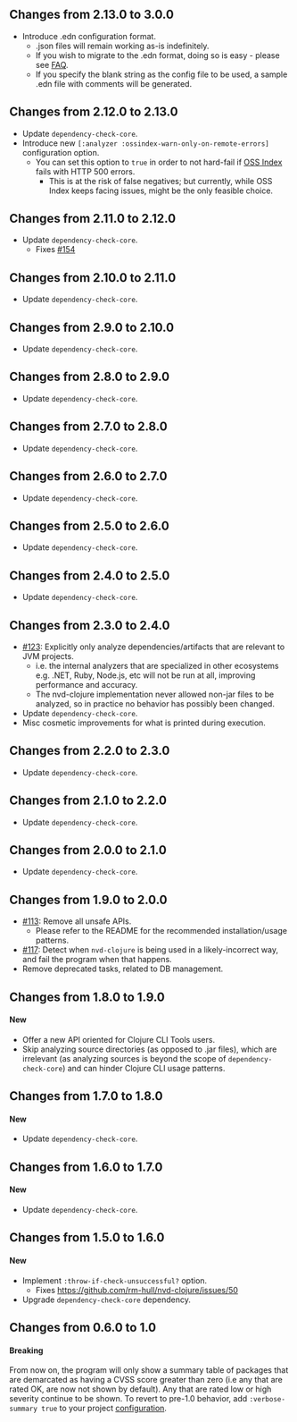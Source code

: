 ## Changes from 2.13.0 to 3.0.0

* Introduce .edn configuration format.
  * .json files will remain working as-is indefinitely.
  * If you wish to migrate to the .edn format, doing so is easy - please see [FAQ]().
  * If you specify the blank string as the config file to be used, a sample .edn file with comments will be generated.

## Changes from 2.12.0 to 2.13.0

* Update `dependency-check-core`.
* Introduce new `[:analyzer :ossindex-warn-only-on-remote-errors]` configuration option.
  * You can set this option to `true` in order to not hard-fail if [OSS Index](https://ossindex.sonatype.org/) fails with HTTP 500 errors.
    * This is at the risk of false negatives; but currently, while OSS Index keeps facing issues, might be the only feasible choice.

## Changes from 2.11.0 to 2.12.0

* Update `dependency-check-core`.
  * Fixes [#154](https://github.com/rm-hull/nvd-clojure/issues/154)

## Changes from 2.10.0 to 2.11.0

* Update `dependency-check-core`.

## Changes from 2.9.0 to 2.10.0

* Update `dependency-check-core`.

## Changes from 2.8.0 to 2.9.0

* Update `dependency-check-core`.

## Changes from 2.7.0 to 2.8.0

* Update `dependency-check-core`.

## Changes from 2.6.0 to 2.7.0

* Update `dependency-check-core`.

## Changes from 2.5.0 to 2.6.0

* Update `dependency-check-core`.

## Changes from 2.4.0 to 2.5.0

* Update `dependency-check-core`.

## Changes from 2.3.0 to 2.4.0

* [#123](https://github.com/rm-hull/nvd-clojure/issues/123): Explicitly only analyze dependencies/artifacts that are relevant to JVM projects.
  * i.e. the internal analyzers that are specialized in other ecosystems e.g. .NET, Ruby, Node.js, etc will not be run at all, improving performance and accuracy.
  * The nvd-clojure implementation never allowed non-jar files to be analyzed, so in practice no behavior has possibly been changed.  
* Update `dependency-check-core`.
* Misc cosmetic improvements for what is printed during execution.

## Changes from 2.2.0 to 2.3.0

* Update `dependency-check-core`.

## Changes from 2.1.0 to 2.2.0

* Update `dependency-check-core`.

## Changes from 2.0.0 to 2.1.0

* Update `dependency-check-core`.

## Changes from 1.9.0 to 2.0.0

* [#113](https://github.com/rm-hull/nvd-clojure/issues/113): Remove all unsafe APIs.
  * Please refer to the README for the recommended installation/usage patterns.
* [#117](https://github.com/rm-hull/nvd-clojure/issues/117): Detect when `nvd-clojure` is being used in a likely-incorrect way, and fail the program when that happens.
* Remove deprecated tasks, related to DB management.

## Changes from 1.8.0 to 1.9.0

#### New

* Offer a new API oriented for Clojure CLI Tools users.
* Skip analyzing source directories (as opposed to .jar files), which are irrelevant (as analyzing sources is beyond the scope of `dependency-check-core`) and can hinder Clojure CLI usage patterns.

## Changes from 1.7.0 to 1.8.0

#### New

* Update `dependency-check-core`.

## Changes from 1.6.0 to 1.7.0

#### New

* Update `dependency-check-core`.

## Changes from 1.5.0 to 1.6.0

#### New

* Implement `:throw-if-check-unsuccessful?` option.
  * Fixes https://github.com/rm-hull/nvd-clojure/issues/50
* Upgrade `dependency-check-core` dependency.

## Changes from 0.6.0 to 1.0

#### Breaking

From now on, the program will only show a summary table of packages that
are demarcated as having a CVSS score greater than zero (i.e any that are
rated OK, are now not shown by default). Any that are rated low or high severity
continue to be shown. To revert to pre-1.0 behavior, add `:verbose-summary true`
to your project [configuration](#configuration-options).
